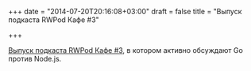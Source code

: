 +++
date = "2014-07-20T20:16:08+03:00"
draft = false
title = "Выпуск подкаста RWPod Кафе #3"

+++

<p><a href="http://www.rwpod.com/posts/2014/07/19/cafe-003.html">Выпуск подкаста RWPod Кафе #3</a>, в котором активно обсуждают Go против Node.js.</p>

